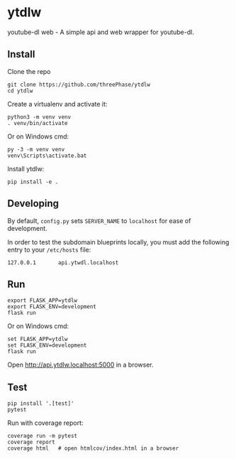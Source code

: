 # ytdlw #

youtube-dl web - A simple api and web wrapper for youtube-dl.


## Install ##

Clone the repo

```
git clone https://github.com/threePhase/ytdlw
cd ytdlw
```

Create a virtualenv and activate it:

```
python3 -m venv venv
. venv/bin/activate
```

Or on Windows cmd:

```
py -3 -m venv venv
venv\Scripts\activate.bat
```

Install ytdlw:

```
pip install -e .
```


## Developing ##

By default, `config.py` sets `SERVER_NAME` to `localhost` for ease of
development.

In order to test the subdomain blueprints locally, you must add the following
entry to your `/etc/hosts` file:

```
127.0.0.1       api.ytwdl.localhost

```


## Run ##

```
export FLASK_APP=ytdlw
export FLASK_ENV=development
flask run
```

Or on Windows cmd:

```
set FLASK_APP=ytdlw
set FLASK_ENV=development
flask run
```

Open http://api.ytdlw.localhost:5000 in a browser.


## Test ##

```
pip install '.[test]'
pytest
```

Run with coverage report:

```
coverage run -m pytest
coverage report
coverage html   # open htmlcov/index.html in a browser
```
